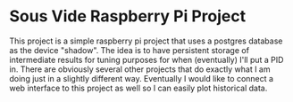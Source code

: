 # Sous Vide Raspberry Pi Project

This project is a simple raspberry pi project that uses a postgres database as the device "shadow". The idea is to have persistent
storage of intermediate results for tuning purposes for when (eventually) I'll put a PID in. There are obviously several
other projects that do exactly what I am doing just in a slightly different way. Eventually I would like to connect 
a web interface to this project as well so I can easily plot historical data. 
